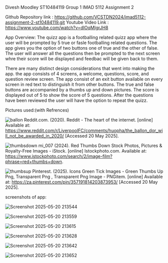 Divesh Moodley ST10484119 Group 1 
IMAD 5112 Assignment 2 

Github Repository link : https://github.com/VCSTDN2024/imad5112-assignment-2-st10484119.git
Youtube Video Link :     https://www.youtube.com/watch?v=dIOqMIgrJH8

App Overview:
The quizz app is a footballing related quizz app where the user will be prompted by 5 true or fasle footballing related questions.
The app gives you the option of two buttons one of true and the other of false. The user will answer all the questions then be prompted
to the next screen whre their score will be displayed and feedbac will be given back to them.

There are many distinct design considerations that went into making the app. the app consists of 4 screens, a welcome, questions, score, and question review screen.
The app consist of an exit button available on every screen in red text to distinguish it from other buttons. The true and false buttons are accompanied by a thumbs up and down pictures.
The score is displayed out of 5 to show the score of 5 questions. After the questions have been reviewed the user will have the option to repeat the quizz.


Pictures used:(with Refrences)

![ballon](https://github.com/user-attachments/assets/ae8838ed-1d3c-42e0-994f-9e94155cf057)
Reddit.com. (2020). Reddit - The heart of the internet. [online] Available at: https://www.reddit.com/r/LiverpoolFC/comments/huopha/the_ballon_dor_will_not_be_awarded_in_2020/ [Accessed 20 May 2025].

![thumbsdown](https://github.com/user-attachments/assets/2bfcac31-37dc-481d-a91d-17a622247f17)
mi_007 (2024). Red Thumbs Down Stock Photos, Pictures & Royalty-Free Images - iStock. [online] Istockphoto.com. Available at: https://www.istockphoto.com/search/2/image-film?phrase=red+thumbs+down.

![thumbsup](https://github.com/user-attachments/assets/cedbe594-ee3e-4070-ad9a-84bc3c829967)
Pinterest. (2025). Icons Green Tick Images - Green Thumbs Up Png, Transparent Png , Transparent Png Image - PNGitem. [online] Available at: https://za.pinterest.com/pin/357191814203873953/ [Accessed 20 May 2025].

screenshots of app:

![Screenshot 2025-05-20 213544](https://github.com/user-attachments/assets/f5bfca3f-e6fc-40a0-be49-d9ed995a9b4d)

![Screenshot 2025-05-20 213559](https://github.com/user-attachments/assets/24140583-5ff0-4a4e-9f8b-4b116c1a0e9d)

![Screenshot 2025-05-20 213615](https://github.com/user-attachments/assets/c3abd38b-5d9c-487d-82d8-de6861c31f08)

![Screenshot 2025-05-20 213628](https://github.com/user-attachments/assets/34f5e56d-6766-4903-be9c-9c02d1052413)

![Screenshot 2025-05-20 213642](https://github.com/user-attachments/assets/ebb2f540-f215-4137-a2d4-619d3d1870da)

![Screenshot 2025-05-20 213652](https://github.com/user-attachments/assets/cb98d339-d594-4678-bd37-334e866e4a92)











‌


‌



‌
